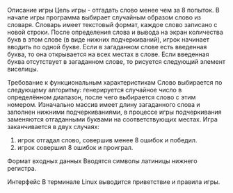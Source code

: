 Описание игры
Цель игры - отгадать слово менее чем за 8 попыток.
В начале игры программа выбирает случайным образом слово из словаря. Словарь имеет текстовый формат, каждое слово записано с новой строки.
После определения слова и вывода на экран количества букв в этом слове (в виде нижних подчеркиваний), игрок начинает вводить по одной букве.
Если в загаданном слове есть введенная буква, то она открывается на всех местах в слове.
Если введенная буква отсутствует в загаданном слове, то рисуется следующий элемент виселицы. 

Требование к функциональным характеристикам
Слово выбирается по следующему алгоритму: генерируется случайное число в определённом диапазон, после чего выбирается слово с этим номером.
Изначально массив имеет длину загаданного слова и заполнен нижними подчеркиваниями, в процессе игры подчеркивания заменяются отгаданными буквами на соответствующих местах.
Игра заканчивается в двух случаях:
1) игрок отгадал слово, совершив менее 8 ошибок и победил.
2) игрок совершил 8 ошибок и проиграл.

Формат входных данных
Вводятся символы латиницы нижнего регистра.

Интерфейс
В терминале Linux выводится приветствие и правила игры.
